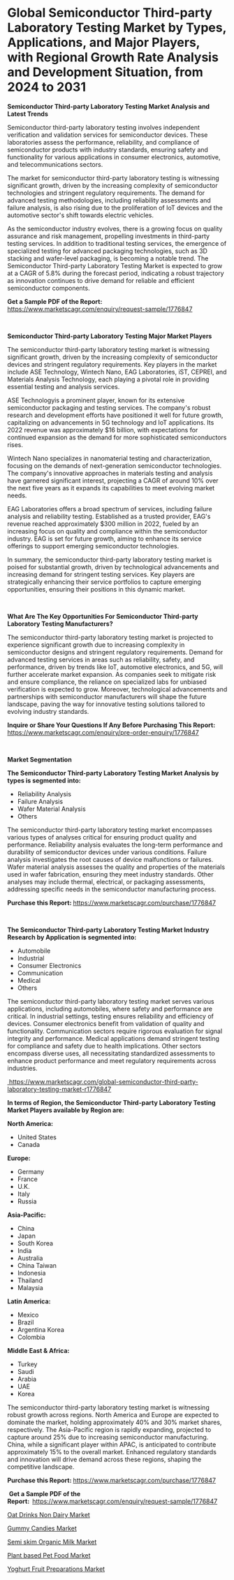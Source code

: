 <p><h1>Global Semiconductor Third-party Laboratory Testing Market by Types, Applications, and Major Players, with Regional Growth Rate Analysis and Development Situation, from 2024 to 2031</h1></p><p><strong>Semiconductor Third-party Laboratory Testing Market Analysis and Latest Trends</strong></p>
<p><p>Semiconductor third-party laboratory testing involves independent verification and validation services for semiconductor devices. These laboratories assess the performance, reliability, and compliance of semiconductor products with industry standards, ensuring safety and functionality for various applications in consumer electronics, automotive, and telecommunications sectors. </p><p>The market for semiconductor third-party laboratory testing is witnessing significant growth, driven by the increasing complexity of semiconductor technologies and stringent regulatory requirements. The demand for advanced testing methodologies, including reliability assessments and failure analysis, is also rising due to the proliferation of IoT devices and the automotive sector's shift towards electric vehicles. </p><p>As the semiconductor industry evolves, there is a growing focus on quality assurance and risk management, propelling investments in third-party testing services. In addition to traditional testing services, the emergence of specialized testing for advanced packaging technologies, such as 3D stacking and wafer-level packaging, is becoming a notable trend. The Semiconductor Third-party Laboratory Testing Market is expected to grow at a CAGR of 5.8% during the forecast period, indicating a robust trajectory as innovation continues to drive demand for reliable and efficient semiconductor components.</p></p>
<p><strong>Get a Sample PDF of the Report:&nbsp;</strong> <a href="https://www.marketscagr.com/enquiry/request-sample/1776847?utm_campaign=1576&utm_medium=2&utm_source=Github&utm_content=ia&utm_term=13102024&utm_id=semiconductor-third-party-laboratory-testing">https://www.marketscagr.com/enquiry/request-sample/1776847</a></p>
<p>&nbsp;</p>
<p><strong>Semiconductor Third-party Laboratory Testing Major Market Players</strong></p>
<p><p>The semiconductor third-party laboratory testing market is witnessing significant growth, driven by the increasing complexity of semiconductor devices and stringent regulatory requirements. Key players in the market include ASE Technology, Wintech Nano, EAG Laboratories, iST, CEPREI, and Materials Analysis Technology, each playing a pivotal role in providing essential testing and analysis services.</p><p>ASE Technologyis a prominent player, known for its extensive semiconductor packaging and testing services. The company's robust research and development efforts have positioned it well for future growth, capitalizing on advancements in 5G technology and IoT applications. Its 2022 revenue was approximately $16 billion, with expectations for continued expansion as the demand for more sophisticated semiconductors rises.</p><p>Wintech Nano specializes in nanomaterial testing and characterization, focusing on the demands of next-generation semiconductor technologies. The company's innovative approaches in materials testing and analysis have garnered significant interest, projecting a CAGR of around 10% over the next five years as it expands its capabilities to meet evolving market needs.</p><p>EAG Laboratories offers a broad spectrum of services, including failure analysis and reliability testing. Established as a trusted provider, EAG's revenue reached approximately $300 million in 2022, fueled by an increasing focus on quality and compliance within the semiconductor industry. EAG is set for future growth, aiming to enhance its service offerings to support emerging semiconductor technologies.</p><p>In summary, the semiconductor third-party laboratory testing market is poised for substantial growth, driven by technological advancements and increasing demand for stringent testing services. Key players are strategically enhancing their service portfolios to capture emerging opportunities, ensuring their positions in this dynamic market.</p></p>
<p>&nbsp;</p>
<p><strong>What Are The Key Opportunities For Semiconductor Third-party Laboratory Testing Manufacturers?</strong></p>
<p><p>The semiconductor third-party laboratory testing market is projected to experience significant growth due to increasing complexity in semiconductor designs and stringent regulatory requirements. Demand for advanced testing services in areas such as reliability, safety, and performance, driven by trends like IoT, automotive electronics, and 5G, will further accelerate market expansion. As companies seek to mitigate risk and ensure compliance, the reliance on specialized labs for unbiased verification is expected to grow. Moreover, technological advancements and partnerships with semiconductor manufacturers will shape the future landscape, paving the way for innovative testing solutions tailored to evolving industry standards.</p></p>
<p><strong>Inquire or Share Your Questions If Any Before Purchasing This Report:</strong> <a href="https://www.marketscagr.com/enquiry/pre-order-enquiry/1776847?utm_campaign=1576&utm_medium=2&utm_source=Github&utm_content=ia&utm_term=13102024&utm_id=semiconductor-third-party-laboratory-testing">https://www.marketscagr.com/enquiry/pre-order-enquiry/1776847</a></p>
<p>&nbsp;</p>
<p><strong>Market Segmentation</strong></p>
<p><strong>The Semiconductor Third-party Laboratory Testing Market Analysis by types is segmented into:</strong></p>
<p><ul><li>Reliability Analysis</li><li>Failure Analysis</li><li>Wafer Material Analysis</li><li>Others</li></ul></p>
<p><p>The semiconductor third-party laboratory testing market encompasses various types of analyses critical for ensuring product quality and performance. Reliability analysis evaluates the long-term performance and durability of semiconductor devices under various conditions. Failure analysis investigates the root causes of device malfunctions or failures. Wafer material analysis assesses the quality and properties of the materials used in wafer fabrication, ensuring they meet industry standards. Other analyses may include thermal, electrical, or packaging assessments, addressing specific needs in the semiconductor manufacturing process.</p></p>
<p><strong>Purchase this Report:&nbsp;</strong><a href="https://www.marketscagr.com/purchase/1776847?utm_campaign=1576&utm_medium=2&utm_source=Github&utm_content=ia&utm_term=13102024&utm_id=semiconductor-third-party-laboratory-testing">https://www.marketscagr.com/purchase/1776847</a></p>
<p>&nbsp;</p>
<p><strong>The Semiconductor Third-party Laboratory Testing Market Industry Research by Application is segmented into:</strong></p>
<p><ul><li>Automobile</li><li>Industrial</li><li>Consumer Electronics</li><li>Communication</li><li>Medical</li><li>Others</li></ul></p>
<p><p>The semiconductor third-party laboratory testing market serves various applications, including automobiles, where safety and performance are critical. In industrial settings, testing ensures reliability and efficiency of devices. Consumer electronics benefit from validation of quality and functionality. Communication sectors require rigorous evaluation for signal integrity and performance. Medical applications demand stringent testing for compliance and safety due to health implications. Other sectors encompass diverse uses, all necessitating standardized assessments to enhance product performance and meet regulatory requirements across industries.</p></p>
<p><a href="https://www.marketscagr.com/global-semiconductor-third-party-laboratory-testing-market-r1776847?utm_campaign=1576&utm_medium=2&utm_source=Github&utm_content=ia&utm_term=13102024&utm_id=semiconductor-third-party-laboratory-testing">&nbsp;https://www.marketscagr.com/global-semiconductor-third-party-laboratory-testing-market-r1776847</a></p>
<p><strong>In terms of Region, the Semiconductor Third-party Laboratory Testing Market Players available by Region are:</strong></p>
<p>
    <p> <strong> North America: </strong>
        <ul>
            <li>United States</li>
            <li>Canada</li>
        </ul>
        </p> 
    <p> <strong> Europe: </strong>
        <ul>
            <li>Germany</li>
            <li>France</li>
            <li>U.K.</li>
            <li>Italy</li>
            <li>Russia</li>
        </ul>
        </p> 
    <p> <strong> Asia-Pacific: </strong>
        <ul>
            <li>China</li>
            <li>Japan</li>
            <li>South Korea</li>
            <li>India</li>
            <li>Australia</li>
            <li>China Taiwan</li>
            <li>Indonesia</li>
            <li>Thailand</li>
            <li>Malaysia</li>
        </ul>
        </p> 
    <p> <strong> Latin America: </strong>
        <ul>
            <li>Mexico</li>
            <li>Brazil</li>
            <li>Argentina Korea</li>
            <li>Colombia</li>
        </ul>
        </p> 
    <p> <strong> Middle East & Africa: </strong>
        <ul>
            <li>Turkey</li>
            <li>Saudi</li>
            <li>Arabia</li>
            <li>UAE</li>
            <li>Korea</li>
        </ul>
    </p>
    </p>
<p><p>The semiconductor third-party laboratory testing market is witnessing robust growth across regions. North America and Europe are expected to dominate the market, holding approximately 40% and 30% market shares, respectively. The Asia-Pacific region is rapidly expanding, projected to capture around 25% due to increasing semiconductor manufacturing. China, while a significant player within APAC, is anticipated to contribute approximately 15% to the overall market. Enhanced regulatory standards and innovation will drive demand across these regions, shaping the competitive landscape.</p></p>
<p><strong>Purchase this Report: </strong><a href="https://www.marketscagr.com/purchase/1776847?utm_campaign=1576&utm_medium=2&utm_source=Github&utm_content=ia&utm_term=13102024&utm_id=semiconductor-third-party-laboratory-testing">https://www.marketscagr.com/purchase/1776847</a></p>
<p>&nbsp;<strong>Get a Sample PDF of the Report:&nbsp;&nbsp;</strong><a href="https://www.marketscagr.com/enquiry/request-sample/1776847?utm_campaign=1576&utm_medium=2&utm_source=Github&utm_content=ia&utm_term=13102024&utm_id=semiconductor-third-party-laboratory-testing">https://www.marketscagr.com/enquiry/request-sample/1776847</a></p>
<p><strong></strong></p>
<p><p><a href="https://www.linkedin.com/pulse/oat-drinks-non-dairy-market-size-share-trends-analysis-tj0ie?utm_campaign=1576&utm_medium=2&utm_source=Github&utm_content=ia&utm_term=13102024&utm_id=semiconductor-third-party-laboratory-testing">Oat Drinks Non Dairy Market</a></p><p><a href="https://www.linkedin.com/pulse/market-insights-global-gummy-candies-forecast-innovation-ocsnf?utm_campaign=1576&utm_medium=2&utm_source=Github&utm_content=ia&utm_term=13102024&utm_id=semiconductor-third-party-laboratory-testing">Gummy Candies Market</a></p><p><a href="https://www.linkedin.com/pulse/semi-skim-organic-milk-market-drivers-challenges-forecast-2024-2031-upclc?utm_campaign=1576&utm_medium=2&utm_source=Github&utm_content=ia&utm_term=13102024&utm_id=semiconductor-third-party-laboratory-testing">Semi skim Organic Milk Market</a></p><p><a href="https://www.linkedin.com/pulse/plant-based-pet-food-market-analysis-product-segmentation-regional-flj0e?utm_campaign=1576&utm_medium=2&utm_source=Github&utm_content=ia&utm_term=13102024&utm_id=semiconductor-third-party-laboratory-testing">Plant based Pet Food Market</a></p><p><a href="https://www.linkedin.com/pulse/yoghurt-fruit-preparations-market-growth-segmentation-regional-iftyf?utm_campaign=1576&utm_medium=2&utm_source=Github&utm_content=ia&utm_term=13102024&utm_id=semiconductor-third-party-laboratory-testing">Yoghurt Fruit Preparations Market</a></p></p>